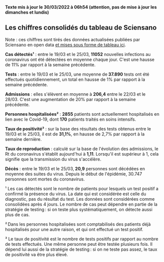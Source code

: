 <strong>Texte mis à jour le 30/03/2022 à 06h54 (attention, pas de mise à jour les dimanches et lundis)</strong><h2>Les chiffres consolidés du tableau de Sciensano</h2><p>Note : ces chiffres sont tirés des données actualisées publiées par Sciensano en open data <a href='https://datastudio.google.com/embed/u/0/reporting/c14a5cfc-cab7-4812-848c-0369173148ab/page/ZwmOB_blank'>et mises sous forme de tableau ici</a>.<p><strong>Cas détectés¹</strong> : entre le 19/03 et le 25/03,<strong> 11052</strong> nouvelles infections au coronavirus ont été détectées en moyenne chaque jour. C'est une hausse de 11% par rapport à la semaine précédente.<p><strong>Tests</strong> : entre le 19/03 et le 25/03, une moyenne de<strong> 37.890</strong> tests ont été effectués quotidiennement, un total en hausse de 1% par rapport à la semaine précédente.<p><strong>Admissions</strong> : elles s'élèvent en moyenne à <strong> 206,4</strong> entre le 22/03 et le 28/03. C'est une augmentation de 20% par rapport à la semaine précédente.<p><strong>Personnes hospitalisées²</strong> : <strong>2855</strong> patients sont actuellement hospitalisés en lien avec le Covid-19, dont <strong>170</strong> patients traités en soins intensifs.<p><strong>Taux de positivité³</strong> : sur la base des résultats des tests obtenus entre le 19/03 et le 25/03, il est de <strong>31,1%</strong>, en hausse de 2,7% par rapport à la semaine dernière.<p><strong>Taux de reproduction</strong> : calculé sur la base de l'évolution des admissions, le Rt du coronavirus s'établit aujourd'hui à <strong>1,11</strong>. Lorsqu'il est supérieur à 1, cela signifie que la transmission du virus s'accélère.<p><strong>Décès</strong> : entre le 19/03 et le 25/03,<strong> 20,9</strong> personnes sont décédées en moyenne des suites du virus. Depuis le début de l'épidémie, 30.747 personnes sont mortes du coronavirus.<p>¹ Les cas détectés sont le nombre de patients pour lesquels un test positif a confirmé la présence du virus. La date qui est considérée est celle du diagnostic, pas du résultat du test. Les données sont considérées comme consolidées après 4 jours. Le nombre de cas peut dépendre en partie de la stratégie de testing : si on teste plus systématiquement, on détecte aussi plus de cas.<p>² Dans les personnes hospitalisées sont comptabilisés des patients déjà hospitalisés pour une autre raison, et qui ont effectué un test positif.<p>³ Le taux de positivité est le nombre de tests positifs par rapport au nombre de tests effectués. Une même personne peut être testée plusieurs fois. Il dépend lui aussi de la stratégie de testing : si on ne teste pas assez, le taux de positivité va être plus élevé.